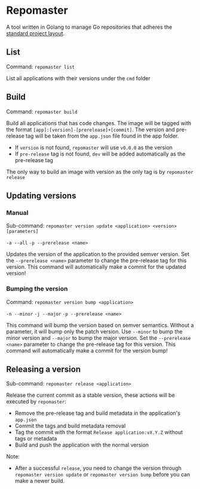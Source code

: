 # Repomaster

A tool written in Golang to manage Go repositories that adheres the [standard project layout](https://github.com/golang-standards/project-layout).

## List 

Command: `repomaster list`

List all applications with their versions under the `cmd` folder

## Build 

Command: `repomaster build`

Build all applications that has code changes. The image will be tagged with the format `[app]:[version]-[prerelease]+[commit]`. The version and pre-release tag will be taken from the `app.json` file found in the app folder. 
- If `version` is not found, `repomaster` will use `v0.0.0` as the version
- If `pre-release` tag is not found, `dev` will be added automatically as the pre-release tag 

The only way to build an image with version as the only tag is by `repomaster release`

## Updating versions

### Manual

Sub-command: `repomaster version update <application> <version> [parameters]`

`-a --all`
`-p --prerelease <name>`

Updates the version of the application to the provided semver version. Set the `--prerelease <name>` parameter to change the pre-release tag for this version. This command will automatically make a commit for the updated version!

### Bumping the version

Command: `repomaster version bump <application>`

`-n --minor`
`-j --major`
`-p --prerelease <name>`

This command will bump the version based on semver semantics. Without a parameter, it will bump only the patch version. Use `--minor` to bump the minor version and `--major` to bump the major version. Set the `--prerelease <name>` parameter to change the pre-release tag for this version. This command will automatically make a commit for the version bump!

## Releasing a version

Sub-command: `repomaster release <application>`

Release the current commit as a stable version, these actions will be executed by `repomaster`:
- Remove the pre-release tag and build metadata in the application's `app.json`
- Commit the tags and build metadata removal
- Tag the commit with the format `Release application:vX.Y.Z` without tags or metadata
- Build and push the application with the normal version

Note:
- After a successful `release`, you need to change the version through `repomaster version update` or `repomaster version bump` before you can make a newer build.